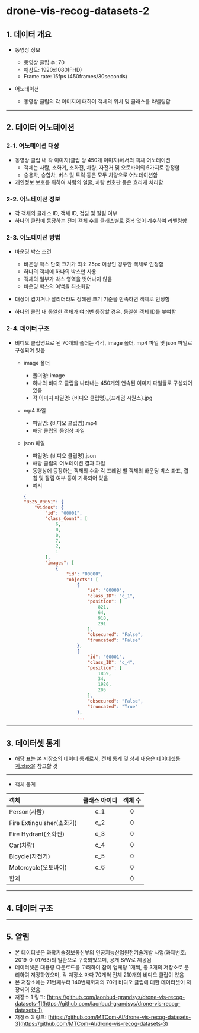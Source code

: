 # drone-vis-recog-datasets-2


## 1. 데이터 개요
- 동영상 정보 
  - 동영상 클립 수: 70
  - 해상도: 1920x1080(FHD)
  - Frame rate: 15fps (450frames/30seconds)

- 어노테이션
  - 동영상 클립의 각 이미지에 대하여 객체의 위치 및 클래스를 라벨링함

---

## 2. 데이터 어노테이션
### 2-1. 어노테이션 대상
- 동영상 클립 내 각 이미지(클립 당 450개 이미지)에서의 객체 어노테이션
  - 객체는 사람, 소화기, 소화전, 차량, 자전거 및 오토바이의 6가지로 한정함
  - 승용차, 승합차, 버스 및 트럭 등은 모두 차량으로 어노테이션함
- 개인정보 보호를 위하여 사람의 얼굴, 차량 번호판 등은 흐리게 처리함

### 2-2. 어노테이션 정보
- 각 객체의 클래스 ID, 객체 ID, 겹침 및 잘림 여부
- 하나의 클립에 등장하는 전체 객체 수를 클래스별로 중복 없이 계수하여 라벨링함

### 2-3. 어노테이션 방법
- 바운딩 박스 조건
  - 바운딩 박스 단축 크기가 최소 25px 이상인 경우만 객체로 인정함
  - 하나의 객체에 하나의 박스만 사용
  - 객체의 일부가 박스 영역을 벗어나지 않음
  - 바운딩 박스의 여백을 최소화함

- 대상이 겹치거나 잘리더라도 정해진 크기 기준을 만족하면 객체로 인정함
- 하나의 클립 내 동일한 객체가 여러번 등장할 경우, 동일한 객체 ID를 부여함

### 2-4. 데이터 구조
- 비디오 클립명으로 된 70개의 폴더는 각각, image 폴더, mp4 파일 및 json 파일로 구성되어 있음
  - image 폴더  
    - 폴더명: image
    - 하나의 비디오 클립을 나타내는 450개의 연속된 이미지 파일들로 구성되어 있음
    - 각 이미지 파일명: {비디오 클립명}_{프레임 시퀀스}.jpg
        
  - mp4 파일
    - 파일명: {비디오 클립명}.mp4
    - 해당 클립의 동영상 파일
      
  - json 파일
    - 파일명: {비디오 클립명}.json
    - 해당 클립의 어노테이션 결과 파일
    - 동영상에 등장하는 객체의 수와 각 프레임 별 객체의 바운딩 박스 좌표, 겹침 및 잘림 여부 등이 기록되어 있음    
    - 예시
    ```json
    {
    "0525_V0051": {
        "videos": {
            "id": "00001",
            "class_Count": [
                6,
                0,
                0,
                7,
                2,
                1
            ],
            "images": [
                {
                    "id": "00000",
                    "objects": [
                        {
                            "id": "00000",
                            "class_ID": "c_1",
                            "position": [
                                821,
                                64,
                                910,
                                291
                            ],
                            "obsecured": "False",
                            "truncated": "False"
                        },
                        {
                            "id": "00001",
                            "class_ID": "c_4",
                            "position": [
                                1859,
                                34,
                                1920,
                                205
                            ],
                            "obsecured": "False",
                            "truncated": "True"
                        },
                        ...
  
---

## 3. 데이터셋 통계
- 해당 표는 본 저장소의 데이터 통계로서, 전체 통계 및 상세 내용은 [데이터셋통계.xlsx](123)을 참고할 것
---
- 객체 통계


객체 | 클래스 아이디 | 객체 수
:------ | :---: | :---:
Person(사람) | c_1 | 0
Fire Extinguisher(소화기) | c_2 | 0
Fire Hydrant(소화전) | c_3|0
Car(차량) | c_4 | 0
Bicycle(자전거) | c_5 | 0
Motorcycle(오토바이) | c_6 | 0
합계 |  | 0

---

## 4. 데이터 구조

---

## 5. 알림
- 본 데이터셋은 과학기술정보통신부의 인공지능산업원천기술개발 사업(과제번호: 2019-0-01763)의 일환으로 구축되었으며, 공개 S/W로 제공됨
- 데이터셋은 대용량 다운로드를 고려하여 참여 업체당 1개씩, 총 3개의 저장소로 분리하여 저장하였으며, 각 저장소 마다 70개씩 전체 210개의 비디오 클립이 있음
- 본 저장소에는 71번째부터 140번째까지의 70개 비디오 클립에 대한 데이터셋이 저장되어 있음.
- 저장소 1 링크: [https://github.com/laonbud-grandsys/drone-vis-recog-datasets-1](https://github.com/laonbud-grandsys/drone-vis-recog-datasets-1)
- 저장소 3 링크: [https://github.com/MTCom-AI/drone-vis-recog-datasets-3](https://github.com/MTCom-AI/drone-vis-recog-datasets-3)
